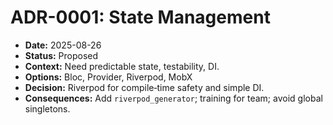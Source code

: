 # ADR-0001: State Management

* **Date:** 2025-08-26
* **Status:** Proposed
* **Context:** Need predictable state, testability, DI.
* **Options:** Bloc, Provider, Riverpod, MobX
* **Decision:** Riverpod for compile‑time safety and simple DI.
* **Consequences:** Add `riverpod_generator`; training for team; avoid global singletons.
